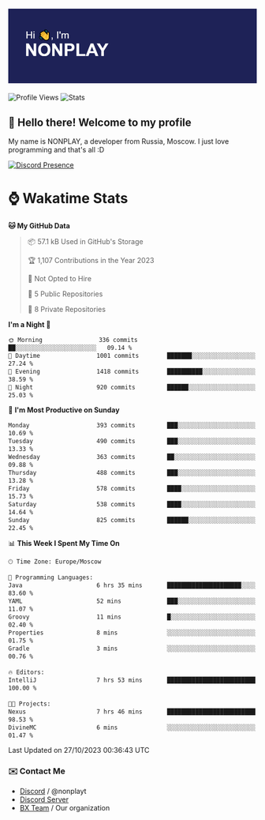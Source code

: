 ![Discord Presence](./header.png)
<br></br>
![Profile Views](https://komarev.com/ghpvc/?username=NONPLAYT&color=blue&style=for-the-badge)
![Stats](https://img.shields.io/badge/0%25-OPTIMIZED-orange?style=for-the-badge)


## :wave: Hello there! Welcome to my profile

My name is NONPLAY, a developer from Russia, Moscow. I just love programming and that's all :D

[![Discord Presence](https://lanyard.cnrad.dev/api/597087584090587177?showDisplayName=true)](https://discord.com/users/597087584090587177) 

# ⌚ Wakatime Stats

<!--START_SECTION:waka-->
**🐱 My GitHub Data** 

> 📦 57.1 kB Used in GitHub's Storage 
 > 
> 🏆 1,107 Contributions in the Year 2023
 > 
> 🚫 Not Opted to Hire
 > 
> 📜 5 Public Repositories 
 > 
> 🔑 8 Private Repositories 
 > 
**I'm a Night 🦉** 

```text
🌞 Morning                336 commits         ██░░░░░░░░░░░░░░░░░░░░░░░   09.14 % 
🌆 Daytime                1001 commits        ███████░░░░░░░░░░░░░░░░░░   27.24 % 
🌃 Evening                1418 commits        ██████████░░░░░░░░░░░░░░░   38.59 % 
🌙 Night                  920 commits         ██████░░░░░░░░░░░░░░░░░░░   25.03 % 
```
📅 **I'm Most Productive on Sunday** 

```text
Monday                   393 commits         ███░░░░░░░░░░░░░░░░░░░░░░   10.69 % 
Tuesday                  490 commits         ███░░░░░░░░░░░░░░░░░░░░░░   13.33 % 
Wednesday                363 commits         ██░░░░░░░░░░░░░░░░░░░░░░░   09.88 % 
Thursday                 488 commits         ███░░░░░░░░░░░░░░░░░░░░░░   13.28 % 
Friday                   578 commits         ████░░░░░░░░░░░░░░░░░░░░░   15.73 % 
Saturday                 538 commits         ████░░░░░░░░░░░░░░░░░░░░░   14.64 % 
Sunday                   825 commits         ██████░░░░░░░░░░░░░░░░░░░   22.45 % 
```


📊 **This Week I Spent My Time On** 

```text
🕑︎ Time Zone: Europe/Moscow

💬 Programming Languages: 
Java                     6 hrs 35 mins       █████████████████████░░░░   83.60 % 
YAML                     52 mins             ███░░░░░░░░░░░░░░░░░░░░░░   11.07 % 
Groovy                   11 mins             █░░░░░░░░░░░░░░░░░░░░░░░░   02.40 % 
Properties               8 mins              ░░░░░░░░░░░░░░░░░░░░░░░░░   01.75 % 
Gradle                   3 mins              ░░░░░░░░░░░░░░░░░░░░░░░░░   00.76 % 

🔥 Editors: 
IntelliJ                 7 hrs 53 mins       █████████████████████████   100.00 % 

🐱‍💻 Projects: 
Nexus                    7 hrs 46 mins       █████████████████████████   98.53 % 
DivineMC                 6 mins              ░░░░░░░░░░░░░░░░░░░░░░░░░   01.47 % 
```


 Last Updated on 27/10/2023 00:36:43 UTC
<!--END_SECTION:waka-->

### ✉️ Contact Me

- [Discord](https://discord.com/users/597087584090587177) / @nonplayt
- [Discord Server](https://discord.gg/p7cxhw7E2M)
- [BX Team](https://github.com/BX-Team) / Our organization

